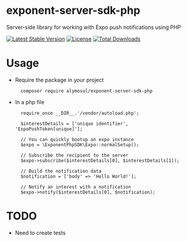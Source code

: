 # exponent-server-sdk-php
Server-side library for working with Expo push notifications using PHP

[![Latest Stable Version](https://poser.pugx.org/alymosul/exponent-server-sdk-php/v/stable)](https://packagist.org/packages/alymosul/exponent-server-sdk-php)
[![License](https://poser.pugx.org/alymosul/exponent-server-sdk-php/license)](https://packagist.org/packages/alymosul/exponent-server-sdk-php)
[![Total Downloads](https://poser.pugx.org/alymosul/exponent-server-sdk-php/downloads)](https://packagist.org/packages/alymosul/exponent-server-sdk-php)

# Usage
- Require the package in your project

        composer require alymosul/exponent-server-sdk-php
        
- In a php file
        
        require_once __DIR__.'/vendor/autoload.php';
        
        $interestDetails = ['unique identifier', 'ExpoPushToken[unique]'];
        
        // You can quickly bootup an expo instance
        $expo = \ExponentPhpSDK\Expo::normalSetup();
        
        // Subscribe the recipient to the server
        $expo->subscribe($interestDetails[0], $interestDetails[1]);
        
        // Build the notification data
        $notification = ['body' => 'Hello World!'];
        
        // Notify an interest with a notification
        $expo->notify($interestDetails[0], $notification);
        
# TODO
- Need to create tests        
